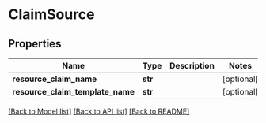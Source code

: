# ClaimSource

## Properties
Name | Type | Description | Notes
------------ | ------------- | ------------- | -------------
**resource_claim_name** | **str** |  | [optional] 
**resource_claim_template_name** | **str** |  | [optional] 

[[Back to Model list]](../README.md#documentation-for-models) [[Back to API list]](../README.md#documentation-for-api-endpoints) [[Back to README]](../README.md)


